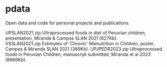 # pdata

Open data and code for personal projects and publications.

UPSLAN2021.zip    Ultraprocessed foods in diet of Peruvian children, presentation, Miranda & Campos SLAN 2021 (627Kb).  
VSSLAN2021.zip    Estimates of 'Chronic' Malnutrition in Children, poster, Campos & Miranda SLAN 2021 (369Kb).
UPJPEDR2023.zip   Ultraprocessed foods in Peruvian Children, manuscript submitted, Miranda et al 2023 (8966Kb).

